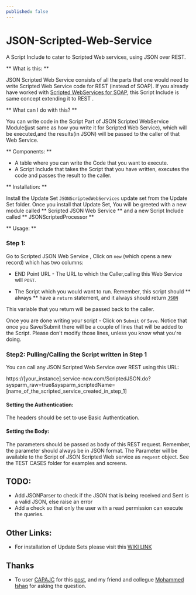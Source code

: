 ```yaml
---
published: false
---
```


JSON-Scripted-Web-Service
=========================

A Script Include to cater to Scripted Web services, using JSON over REST.

** What is this: **

JSON Scripted Web Service consists of all the parts that one would need to write Scripted Web Service code for REST (instead of SOAP).
If you already have worked with [Scripted WebServices for SOAP](http://wiki.servicenow.com/index.php?title=Scripted_Web_Services), this Script Include is same concept extending it to REST .

** What can I do with this? **

You can write code in the Script Part of JSON Scripted WebService Module(just same as how you write it for Scripted Web Service), which will be executed,and the results(in JSON) will be passed to the caller of that Web Service.

** Components: **

* A table where you can write the Code that you want to execute.
* A Script Include that takes the Script that you have written, executes the code and passes the result to the caller.

** Installation: **

Install the Update Set `JSONScriptedWebServices` update set from the Update Set  folder.
Once you install that Update Set, You will be greeted with a new module called ** Scripted JSON Web Service  ** and a new Script Include called ** JSONScriptedProcessor **

** Usage: **


### Step 1:
Go to Scripted JSON Web Service , Click on `new` (which opens a new record) which has two columns:

* END Point URL - The URL to which the Caller,calling this Web Service will `POST`.

* The Script which you would want to run. Remember, this script should ** always ** have a `return` statement, and it always should return [`JSON`](http://www.json.org/)

This variable that you return will be passed back to the caller.

Once you are done writing your script - Click on `Submit` or `Save`. Notice that once you Save/Submit there will be a couple of lines that will be added to the Script. Please don't modify those lines, unless you know what you're doing.

### Step2: Pulling/Calling the Script written in Step 1 
You can call any JSON Scripted Web Service  over REST using this URL:

https://[your_instance].service-now.com/ScriptedJSON.do?sysparm_raw=true&sysparm_scriptedName=[name_of_the_scripted_service_created_in_step_1]

#### Setting the Authentication:

The headers should be set to use Basic Authentication.

#### Setting the Body:


The parameters should be passed as body of this REST request. Remember, the parameter should always be in JSON format.
The Parameter will be available to the Script of JSON Scripted Web service as `request` object. See the TEST CASES folder for examples and screens.


TODO:
-------

* Add JSONParser to check if the JSON that is being received and Sent is a valid JSON, else raise an error
* Add a check so that only the user with a read permission can execute the queries.  


Other Links: 
---------------

* For installation of Update Sets please visit this [WIKI LINK](http://wiki.servicenow.com/index.php?title=Using_Update_Sets)


Thanks
-------

* To user [CAPAJC](http://community.servicenow.com/users/capajc) for this [post](http://community.servicenow.com/forum/14327), and my friend and collegue
[Mohammed Ishaq](http://community.servicenow.com/users/mkhan) for asking the question.















